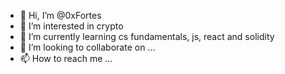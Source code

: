 - 👋 Hi, I’m @0xFortes
- 👀 I’m interested in crypto
- 🌱 I’m currently learning cs fundamentals, js, react and solidity
- 💞️ I’m looking to collaborate on ...
- 📫 How to reach me ...

<!---
juddilio/juddilio is a ✨ special ✨ repository because its `README.md` (this file) appears on your GitHub profile.
You can click the Preview link to take a look at your changes.
--->
